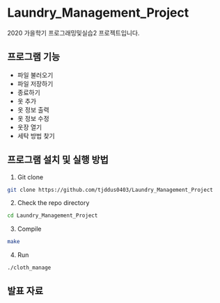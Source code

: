 # Laundry_Management_Project
2020 가을학기 프로그래밍및실습2 프로젝트입니다.

## 프로그램 기능
- 파일 불러오기
- 파일 저장하기
- 종료하기
- 옷 추가
- 옷 정보 출력
- 옷 정보 수정
- 옷장 열기
- 세탁 방법 찾기

## 프로그램 설치 및 실행 방법
1. Git clone
```bash
git clone https://github.com/tjddus0403/Laundry_Management_Project
```
2. Check the repo directory
```bash
cd Laundry_Management_Project
```
3. Compile
```bash
make
```
4. Run
```bash
./cloth_manage
```

## 발표 자료
